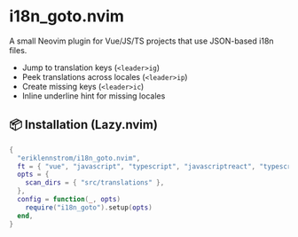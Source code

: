 # i18n_goto.nvim

A small Neovim plugin for Vue/JS/TS projects that use JSON-based i18n files.

- Jump to translation keys (`<leader>ig`)
- Peek translations across locales (`<leader>ip`)
- Create missing keys (`<leader>ic`)
- Inline underline hint for missing locales

## 📦 Installation (Lazy.nvim)

```lua
{
  "eriklennstrom/i18n_goto.nvim",
  ft = { "vue", "javascript", "typescript", "javascriptreact", "typescriptreact" },
  opts = {
    scan_dirs = { "src/translations" },
  },
  config = function(_, opts)
    require("i18n_goto").setup(opts)
  end,
}
```

